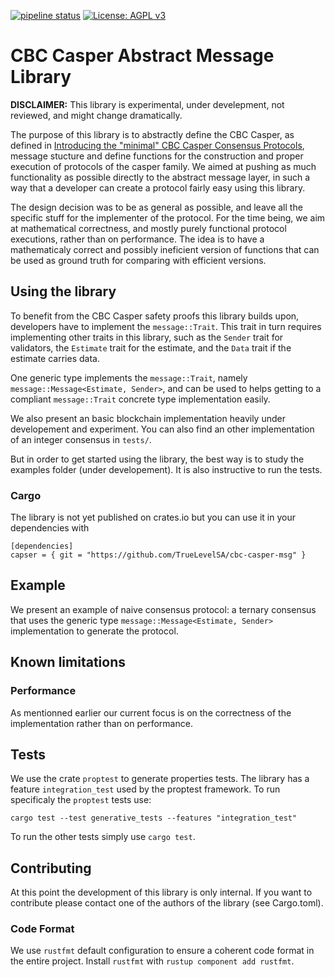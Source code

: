 [![pipeline status](https://gitlab.com/TrueLevel/casper/core-cbc/badges/master/pipeline.svg)](https://gitlab.com/TrueLevel/casper/core-cbc/commits/master) [![License: AGPL v3](https://img.shields.io/badge/License-AGPL%20v3-blue.svg)](https://www.gnu.org/licenses/agpl-3.0)

CBC Casper Abstract Message Library
===

**DISCLAIMER:** This library is experimental, under develepment, not reviewed,
and might change dramatically.

The purpose of this library is to abstractly define the CBC Casper, as defined
in [Introducing the "minimal" CBC Casper Consensus
Protocols](https://github.com/cbc-casper/cbc-casper-paper), message stucture and
define functions for the construction and proper execution of protocols of the
casper family. We aimed at pushing as much functionality as possible directly to
the abstract message layer, in such a way that a developer can create a protocol
fairly easy using this library.

The design decision was to be as general as possible, and leave all the specific
stuff for the implementer of the protocol. For the time being, we aim at
mathematical correctness, and mostly purely functional protocol executions,
rather than on performance. The idea is to have a mathematicaly correct and
possibly ineficient version of functions that can be used as ground truth for
comparing with efficient versions.

## Using the library

To benefit from the CBC Casper safety proofs this library builds upon,
developers have to implement the `message::Trait`. This trait in turn
requires implementing other traits in this library, such as the `Sender` trait
for validators, the `Estimate` trait for the estimate, and the `Data` trait if
the estimate carries data.

One generic type implements the `message::Trait`, namely
`message::Message<Estimate, Sender>`, and can be used to helps getting to a
compliant `message::Trait` concrete type implementation easily.

We also present an basic blockchain implementation heavily under developement
and experiment. You can also find an other implementation of an integer
consensus in `tests/`.

But in order to get started using the library, the best way is to study the
examples folder (under developement). It is also instructive to run the tests.

### Cargo

The library is not yet published on crates.io but you can use it in your
dependencies with

```
[dependencies]
capser = { git = "https://github.com/TrueLevelSA/cbc-casper-msg" }
```

## Example

We present an example of naive consensus protocol: a ternary consensus that uses
the generic type `message::Message<Estimate, Sender>` implementation to generate
the protocol.

## Known limitations

### Performance

As mentionned earlier our current focus is on the correctness of the
implementation rather than on performance.

## Tests

We use the crate `proptest` to generate properties tests. The library has a
feature `integration_test` used by the proptest framework. To run specificaly
the `proptest` tests use:

```
cargo test --test generative_tests --features "integration_test"
```

To run the other tests simply use `cargo test`.

## Contributing

At this point the development of this library is only internal. If you want to
contribute please contact one of the authors of the library (see Cargo.toml).

### Code Format

We use `rustfmt` default configuration to ensure a coherent code format in the
entire project. Install `rustfmt` with `rustup component add rustfmt`.
